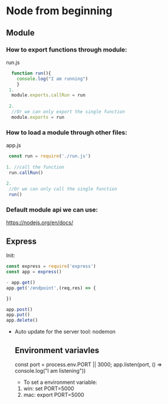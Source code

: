 # Node from beginning

## Module

### How to export functions through module:
run.js
```javascript
  function run(){
    console.log("I am running")
    }
 1.   
  module.exports.callRun = run
  
 2. 
  //Or we can only export the single function
  module.exports = run
 ```
 
 ### How to load a module through other files:
 app.js
 
 ```javascript
  const run = require('./run.js')
  
 1. //call the function
  run.callRun()
  
 2. 
  //Or we can only call the single function
  run()
 ```
 
 ### Default module api we can use:
  https://nodejs.org/en/docs/
 
    
 ## Express
 
 Init:
 ```javascript
 const express = require('express')
 const app = express()
 
 - app.get()
 app.get('/endpoint',(req,res) => {
 
 })
 
 app.post()
 app.put()
 app.delete()
 ```
 
- Auto update for the server tool:
  nodemon
  
  ## Environment variavles
  
  const port = process.env.PORT || 3000;
  app.listen(port, () => console.log("I am listening"))
  
  - To set a environment variable:
  1. win: set PORT=5000
  2. mac: export PORT=5000
  
  
  
